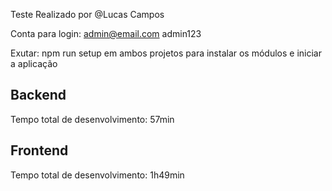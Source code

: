 Teste Realizado por @Lucas Campos



Conta para login:
admin@email.com
admin123


Exutar: npm run setup 
em ambos projetos para instalar os módulos e iniciar a aplicação



Backend
-------
Tempo total de desenvolvimento: 57min

Frontend
--------
Tempo total de desenvolvimento: 1h49min



